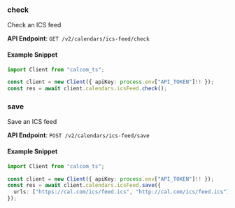 
### check <a name="check"></a>
Check an ICS feed



**API Endpoint**: `GET /v2/calendars/ics-feed/check`

#### Example Snippet

```typescript
import Client from "calcom_ts";

const client = new Client({ apiKey: process.env["API_TOKEN"]!! });
const res = await client.calendars.icsFeed.check();
```

### save <a name="save"></a>
Save an ICS feed



**API Endpoint**: `POST /v2/calendars/ics-feed/save`

#### Example Snippet

```typescript
import Client from "calcom_ts";

const client = new Client({ apiKey: process.env["API_TOKEN"]!! });
const res = await client.calendars.icsFeed.save({
  urls: ["https://cal.com/ics/feed.ics", "http://cal.com/ics/feed.ics"],
});
```
